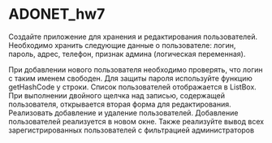 # ADONET_hw7

Создайте приложение для хранения и редактирования пользователей. Необходимо хранить
следующие данные о пользователе: логин, пароль, адрес, телефон, признак админа
(логическая переменная). 

При добавлении нового пользователя необходимо проверять, что
логин с таким именем свободен. Для защиты пароля используйте функцию getHashCode у
строки. Список пользователей отображается в ListBox. При выполнении двойного щелчка над
записью, содержащей пользователя, открывается вторая форма для редактирования.
Реализовать добавление и удаление пользователей. Добавление пользователей
реализуется в новом окне. Также реализуйте вывод всех зарегистрированных пользователей
с фильтрацией администраторов
